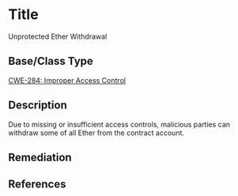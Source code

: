 # Title 
Unprotected Ether Withdrawal

## Base/Class Type
[CWE-284: Improper Access Control](https://cwe.mitre.org/data/definitions/284.html)

## Description 

Due to missing or insufficient access controls, malicious parties can withdraw some of all Ether from the contract account.

## Remediation


## References 
